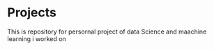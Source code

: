 # Projects
This is repository for persornal project of data Science and maachine  learning i worked on
